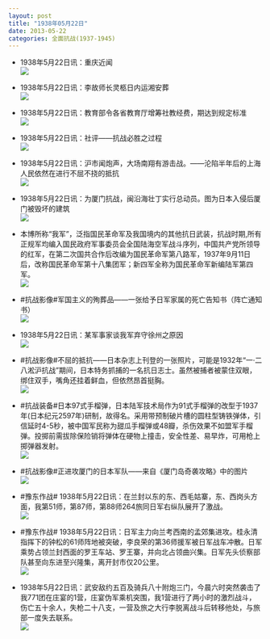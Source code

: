 ```yaml
---
layout: post
title: "1938年05月22日"
date: 2013-05-22
categories: 全面抗战(1937-1945)
---
```


<meta name="referrer" content="no-referrer" />

- 1938年5月22日讯：重庆近闻 <br/><img src="https://ww2.sinaimg.cn/large/aca367d8jw1e4xhtsh8izj209p0ucdj6.jpg" />

- 1938年5月22日讯：李故师长灵柩日内运湘安葬 <br/><img src="https://ww4.sinaimg.cn/large/aca367d8jw1e4xg3sfya2j208f0i2t9k.jpg" />

- 1938年5月22日讯：教育部令各省教育厅增筹社教经费，期达到规定标准 <br/><img src="https://ww4.sinaimg.cn/large/aca367d8jw1e4xedcwl5pj20c10k2dho.jpg" />

- 1938年5月22日讯：社评——抗战必胜之过程 <br/><img src="https://ww4.sinaimg.cn/large/aca367d8jw1e4xcmtp9dfj20c10px0w9.jpg" />

- 1938年5月22日讯：沪市闻炮声，大场南翔有游击战。——沦陷半年后的上海人民依然在进行不屈不挠的抵抗 <br/><img src="https://ww3.sinaimg.cn/large/aca367d8jw1e4xaw67zfkj20c10px76j.jpg" />

- 1938年5月22日讯：为厦门抗战，闽沿海壮丁实行总动员。图为日本入侵后厦门被毁坏的建筑 <br/><img src="https://ww1.sinaimg.cn/large/aca367d8jw1e4x5p7hsorj20c10istac.jpg" />

- 本博所称“我军”，泛指国民革命军及我国境内的其他抗日武装，抗战时期,所有正规军均编入国民政府军事委员会全国陆海空军战斗序列，中国共产党所领导的红军，在第二次国共合作后改编为国民革命军第八路军，1937年9月11日后，改称国民革命军第十八集团军；新四军全称为国民革命军新编陆军第四军。 <br/><img src="https://ww4.sinaimg.cn/large/aca367d8gw1e4x4cjtmddj20c82emgyn.jpg" />

- #抗战影像#军国主义的殉葬品——一张给予日军家属的死亡告知书（阵亡通知书） <br/><img src="https://ww2.sinaimg.cn/large/aca367d8jw1e4x33h3nxrj20au0f9ab1.jpg" />

- 1938年5月22日讯：某军事家谈我军弃守徐州之原因 <br/><img src="https://ww1.sinaimg.cn/large/aca367d8jw1e4wyrkb5vzj209c0l176r.jpg" />

- #抗战影像#不屈的抵抗——日本杂志上刊登的一张照片，可能是1932年“一·二八淞沪抗战”期间，日本特务抓捕的一名抗日志士。虽然被捕者被蒙住双眼，绑住双手，嘴角还挂着鲜血，但依然昂首挺胸。 <br/><img src="https://ww2.sinaimg.cn/large/aca367d8jw1e4wx0on98uj20j60m3di7.jpg" />

- #抗战装备#日本97式手榴弹，日本陆军技术局作为91式手榴弹的改型于1937年(日本纪元2597年)研制，故得名。采用带预制破片槽的圆柱型铸铁弹体，引信延时4-5秒，被中国军民称为甜瓜手榴弹或48瓣，杀伤效果不如盟军手榴弹。投掷前需拔除保险销将弹体在硬物上撞击，安全性差、易早炸，可用枪上掷弹器发射。 <br/><img src="https://ww3.sinaimg.cn/large/aca367d8jw1e4wuexhttyj20c10pagms.jpg" />

- #抗战影像#正进攻厦门的日本军队——来自《厦门岛奇袭攻略》中的图片 <br/><img src="https://ww1.sinaimg.cn/large/aca367d8jw1e4wsuxjxydj20au091mxl.jpg" />

- #豫东作战# 1938年5月22日讯：在兰封以东的东、西毛姑寨，东、西岗头方面，我第51师，第87师，第88师264旅同日军右纵队展开了激战。  <br/><img src="https://ww3.sinaimg.cn/large/aca367d8jw1e4wsolliqoj20fa0c5wfn.jpg" />

- #豫东作战# 1938年5月22日讯：日军主力向兰考西南的孟郊集进攻。桂永清指挥下的钟松的61师阵地被突破，李良荣的第36师援军被日军战车冲散。日军乘势占领兰封西面的罗王车站、罗王寨，并向北占领曲兴集。日军先头侦察部队甚至向东进至兴隆集，离开封市仅20公里。 <br/><img src="https://ww1.sinaimg.cn/large/aca367d8jw1e4wqypj88dj20c10ngmy3.jpg" />

- 1938年5月22日讯：武安敌约五百及骑兵八十附炮三门，今晨六时突然袭击了我771团在庄宴的1营，庄宴伪军乘机突围，我1营进行了两小时的激烈战斗，伤亡五十余人，失枪二十八支，一营及旅之大行李脱离战斗后转移他处，与旅部一度失去联系。 <br/><img src="https://ww4.sinaimg.cn/large/aca367d8jw1e4wp7n1gvuj208y0bvq3s.jpg" />

